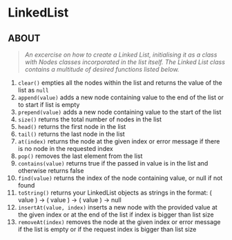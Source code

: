 # LinkedList

## ABOUT

> *An excercise on how to create a Linked List, initialising it as a class with Nodes classes incorporated in the list itself. The Linked List class contains a multitude of desired functions listed below.*

1. `clear()` empties all the nodes within the list and returns the value of the list as `null`
2. `append(value)` adds a new node containing value to the end of the list or to start if list is empty
3. `prepend(value)` adds a new node containing value to the start of the list
4. `size()` returns the total number of nodes in the list
5. `head()` returns the first node in the list
6. `tail()` returns the last node in the list
7. `at(index)` returns the node at the given index or error message if there is no node in the requested index
8. `pop()` removes the last element from the list
9. `contains(value)` returns true if the passed in value is in the list and otherwise returns false
10. `find(value)` returns the index of the node containing value, or null if not found
11. `toString()` returns your LinkedList objects as strings in the format: ( value ) -> ( value ) -> ( value ) -> null
12. `insertAt(value, index)` inserts a new node with the provided value at the given index or at the end of the list if index is bigger than list size
13. `removeAt(index)` removes the node at the given index or error message if the list is empty or if the request index is bigger than list size

